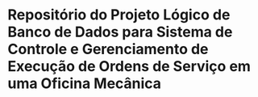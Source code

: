 # Repositório do Projeto Lógico de Banco de Dados para Sistema de Controle e Gerenciamento de Execução de Ordens de Serviço em uma Oficina Mecânica
